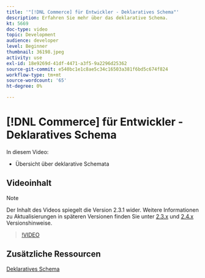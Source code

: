 ```yaml
---
title: '"[!DNL Commerce] für Entwickler - Deklaratives Schema"'
description: Erfahren Sie mehr über das deklarative Schema.
kt: 5669
doc-type: video
topic: Development
audience: developer
level: Beginner
thumbnail: 36198.jpeg
activity: use
exl-id: 18e9269d-41df-4471-a3f5-9a2296d25362
source-git-commit: e540bc1e1c8ae5c34c16503a381f6bd5c674f824
workflow-type: tm+mt
source-wordcount: '65'
ht-degree: 0%

---
```


# [!DNL Commerce] für Entwickler - Deklaratives Schema

In diesem Video:

- Übersicht über deklarative Schemata

## Videoinhalt

>[!NOTE]
>
>Der Inhalt des Videos spiegelt die Version 2.3.1 wider. Weitere Informationen zu Aktualisierungen in späteren Versionen finden Sie unter [ 2.3.x](https://devdocs.magento.com/guides/v2.3/release-notes/bk-release-notes.html) und [2.4.x](https://devdocs.magento.com/guides/v2.4/release-notes/bk-release-notes.html) Versionshinweise.

>[!VIDEO](https://video.tv.adobe.com/v/36198?quality=12&learn=on)

## Zusätzliche Ressourcen

[Deklaratives Schema](https://devdocs.magento.com/guides/v2.4/extension-dev-guide/declarative-schema/)
